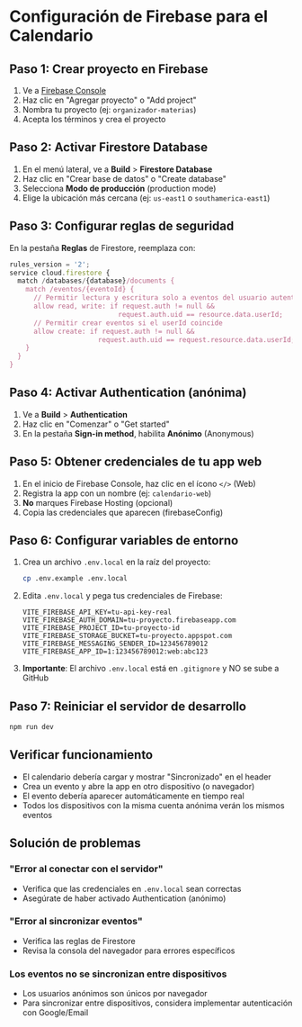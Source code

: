 # Configuración de Firebase para el Calendario

## Paso 1: Crear proyecto en Firebase

1. Ve a [Firebase Console](https://console.firebase.google.com/)
2. Haz clic en "Agregar proyecto" o "Add project"
3. Nombra tu proyecto (ej: `organizador-materias`)
4. Acepta los términos y crea el proyecto

## Paso 2: Activar Firestore Database

1. En el menú lateral, ve a **Build** > **Firestore Database**
2. Haz clic en "Crear base de datos" o "Create database"
3. Selecciona **Modo de producción** (production mode)
4. Elige la ubicación más cercana (ej: `us-east1` o `southamerica-east1`)

## Paso 3: Configurar reglas de seguridad

En la pestaña **Reglas** de Firestore, reemplaza con:

```javascript
rules_version = '2';
service cloud.firestore {
  match /databases/{database}/documents {
    match /eventos/{eventoId} {
      // Permitir lectura y escritura solo a eventos del usuario autenticado
      allow read, write: if request.auth != null && 
                           request.auth.uid == resource.data.userId;
      // Permitir crear eventos si el userId coincide
      allow create: if request.auth != null && 
                      request.auth.uid == request.resource.data.userId;
    }
  }
}
```

## Paso 4: Activar Authentication (anónima)

1. Ve a **Build** > **Authentication**
2. Haz clic en "Comenzar" o "Get started"
3. En la pestaña **Sign-in method**, habilita **Anónimo** (Anonymous)

## Paso 5: Obtener credenciales de tu app web

1. En el inicio de Firebase Console, haz clic en el ícono `</>` (Web)
2. Registra la app con un nombre (ej: `calendario-web`)
3. **No** marques Firebase Hosting (opcional)
4. Copia las credenciales que aparecen (firebaseConfig)

## Paso 6: Configurar variables de entorno

1. Crea un archivo `.env.local` en la raíz del proyecto:
   ```bash
   cp .env.example .env.local
   ```

2. Edita `.env.local` y pega tus credenciales de Firebase:
   ```env
   VITE_FIREBASE_API_KEY=tu-api-key-real
   VITE_FIREBASE_AUTH_DOMAIN=tu-proyecto.firebaseapp.com
   VITE_FIREBASE_PROJECT_ID=tu-proyecto-id
   VITE_FIREBASE_STORAGE_BUCKET=tu-proyecto.appspot.com
   VITE_FIREBASE_MESSAGING_SENDER_ID=123456789012
   VITE_FIREBASE_APP_ID=1:123456789012:web:abc123
   ```

3. **Importante**: El archivo `.env.local` está en `.gitignore` y NO se sube a GitHub

## Paso 7: Reiniciar el servidor de desarrollo

```bash
npm run dev
```

## Verificar funcionamiento

- El calendario debería cargar y mostrar "Sincronizado" en el header
- Crea un evento y abre la app en otro dispositivo (o navegador)
- El evento debería aparecer automáticamente en tiempo real
- Todos los dispositivos con la misma cuenta anónima verán los mismos eventos

## Solución de problemas

### "Error al conectar con el servidor"
- Verifica que las credenciales en `.env.local` sean correctas
- Asegúrate de haber activado Authentication (anónimo)

### "Error al sincronizar eventos"
- Verifica las reglas de Firestore
- Revisa la consola del navegador para errores específicos

### Los eventos no se sincronizan entre dispositivos
- Los usuarios anónimos son únicos por navegador
- Para sincronizar entre dispositivos, considera implementar autenticación con Google/Email
